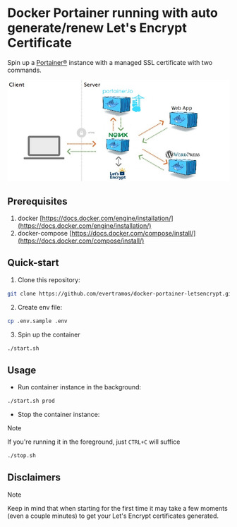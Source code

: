 # Docker Portainer running with auto generate/renew Let's Encrypt Certificate

Spin up a [Portainer&reg;](https://portainer.io) instance with a managed SSL certificate with two commands.

![Portainer Enviornment](https://github.com/evertramos/images/blob/master/portainer.jpg)

## Prerequisites

1. docker [https://docs.docker.com/engine/installation/](https://docs.docker.com/engine/installation/)
2. docker-compose [https://docs.docker.com/compose/install/](https://docs.docker.com/compose/install/)

## Quick-start

1. Clone this repository:

```sh
git clone https://github.com/evertramos/docker-portainer-letsencrypt.git
```

2. Create env file:

```sh
cp .env.sample .env
```

3. Spin up the container

```sh
./start.sh
```

## Usage

- Run container instance in the background:

```sh
./start.sh prod
```

- Stop the container instance:

> [!NOTE]
> If you're running it in the foreground, just `CTRL+C` will suffice

```sh
./stop.sh
```

## Disclaimers

> [!NOTE]
> Keep in mind that when starting for the first time it may take a few moments (even a couple minutes) to get your Let's Encrypt certificates generated.
